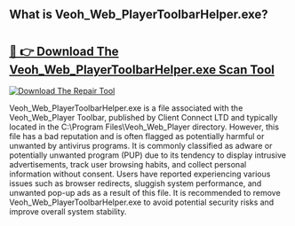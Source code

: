 ## What is Veoh_Web_PlayerToolbarHelper.exe? 

# <h2><a href="https://exedetect.com/download.php?Veoh_Web_PlayerToolbarHelper.exe">🔗 👉 Download The Veoh_Web_PlayerToolbarHelper.exe Scan Tool</a></h2>

[![Download The Repair Tool](https://exedetect.com/download-button.jpg)](https://exedetect.com/download.php?Veoh_Web_PlayerToolbarHelper.exe)

Veoh_Web_PlayerToolbarHelper.exe is a file associated with the Veoh_Web_Player Toolbar, published by Client Connect LTD and typically located in the C:\Program Files\Veoh_Web_Player directory. However, this file has a bad reputation and is often flagged as potentially harmful or unwanted by antivirus programs. It is commonly classified as adware or potentially unwanted program (PUP) due to its tendency to display intrusive advertisements, track user browsing habits, and collect personal information without consent. Users have reported experiencing various issues such as browser redirects, sluggish system performance, and unwanted pop-up ads as a result of this file. It is recommended to remove Veoh_Web_PlayerToolbarHelper.exe to avoid potential security risks and improve overall system stability.